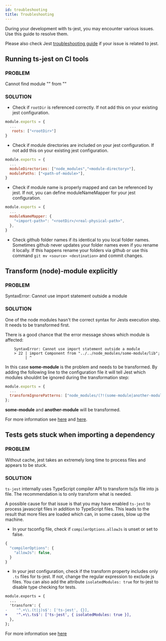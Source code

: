 ```yaml
---
id: troubleshooting
title: Troubleshooting
---
```


During your development with ts-jest, you may encounter various issues. Use this guide to resolve them.

Please also check Jest [troubleshooting guide](https://jestjs.io/docs/en/troubleshooting) if your issue is related to jest.

## Running ts-jest on CI tools

### PROBLEM

Cannot find module "" from ""

### SOLUTION

- Check if `rootDir` is referenced correctly. If not add this on your existing jest configuration.

```javascript
module.exports = {
  ...
   roots: ["<rootDir>"]
}
```

- Check if module directories are included on your jest configuration. If not add this on your existing jest configuration.

```javascript
module.exports = {
  ...
  moduleDirectories: ["node_modules","<module-directory>"],
  modulePaths: ["<path-of-module>"],
}
```

- Check if module name is properly mapped and can be referenced by jest. If not, you can define moduleNameMapper for your jest configuration.

```javascript
module.exports = {
  ...
  moduleNameMapper: {
    "<import-path>": "<rootDir>/<real-physical-path>",
  },
}
```

- Check github folder names if its identical to you local folder names. Sometimes github never updates your folder names even if you rename it locally. If this happens rename your folders via github or use this command `git mv <source> <destination>` and commit changes.

## Transform (node)-module explicitly

### PROBLEM

SyntaxError: Cannot use import statement outside a module

### SOLUTION

One of the node modules hasn't the correct syntax for Jests execution step. It needs to
be transformed first.

There is a good chance that the error message shows which module is affected:

```shell
    SyntaxError: Cannot use import statement outside a module
    > 22 | import Component from "../../node_modules/some-module/lib";
         | ^
```

In this case **some-module** is the problem and needs to be transformed.
By adding the following line to the configuration file it will tell Jest which modules
shouldnt be ignored during the transformation step:

```javascript
module.exports = {
  ...
  transformIgnorePatterns: ["node_modules/(?!(some-module|another-module))"]
};
```

**some-module** and **another-module** will be transformed.

For more information see [here](https://stackoverflow.com/questions/63389757/jest-unit-test-syntaxerror-cannot-use-import-statement-outside-a-module) and [here](https://stackoverflow.com/questions/52035066/how-to-write-jest-transformignorepatterns).

## Tests gets stuck when importing a dependency

### PROBLEM

Without cache, jest takes an extremely long time to process files and appears to be stuck.

### SOLUTION

`ts-jest` internally uses TypeScript compiler API to transform ts/js file into js file. The recommendation is to only transform what is needed.

A possible cause for that issue is that you may have enabled `ts-jest` to process javascript files in addition to TypeScript files. This leads to the result that more files are loaded which can, in some cases, blow up the machine.

- In your tsconfig file, check if `compilerOptions.allowJs` is unset or set to false.

```javascript
{
  "compilerOptions": {
    "allowJs": false,
  }
}
```

- In your jest configuration, check if the transform property includes only `.ts` files for ts-jest. If not, change the regular expression to exclude js files. You can also add the attribute `isolatedModules: true` for ts-jest to disable type checking for tests.

```diff
module.exports = {
  ...
  'transform': {
-    '^.+\\.(t|j)s$': ['ts-jest', {}],
+    '^.+\\.ts$': ['ts-jest', { isolatedModules: true }],
  },
};
```

For more information see [here](https://github.com/kulshekhar/ts-jest/issues/4294)
